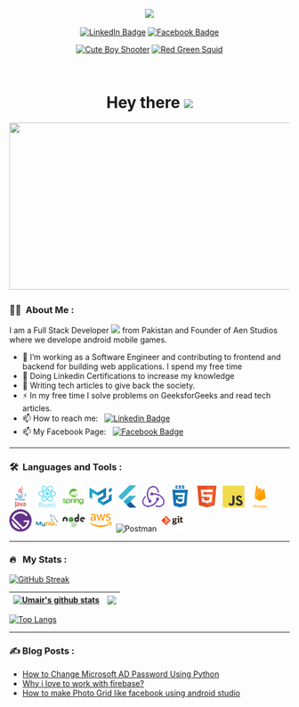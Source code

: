 <p align="center"><img src="https://media.giphy.com/media/M9gbBd9nbDrOTu1Mqx/giphy.gif" width="100"/></p>
<p align="center">
<a href="https://pk.linkedin.com/in/umair-mukhtar-828510153"><img src="https://img.shields.io/badge/LinkedIn-blue?style=for-the-badge&logo=linkedin&logoColor=white" alt="LinkedIn Badge"></a>
  <a href="https://www.facebook.com/AenUmair"><img src="https://img.shields.io/badge/Facebook-blue?style=for-the-badge&logo=facebook&logoColor=white" alt="Facebook Badge"></a>
</p>
<p align="center">
<a href="https://play.google.com/store/apps/details?id=com.aenstudios.cuteboyshooter"><img src="https://play-lh.googleusercontent.com/5Xjy4j27M_UeGb3wxaRbAx1pKaFW7GONa-rsrNaY5FrlZoaDOZViOysUI-BMAy_8iw=w240-h480-rw" alt="Cute Boy Shooter"></a>
  <a href="https://play.google.com/store/apps/details?id=com.aenstudios.redgreensquid"><img src="https://play-lh.googleusercontent.com/SubZzJdZ32xkHocsqhBuCpgjdnNnBTv2jBcQ_MZYEjP3aTV2NMWwTJO6iMRAtuiAgut_=w240-h480-rw" alt="Red Green Squid"></a>
</p>
<!-- <p align="center">
<a href="https://www.buymeacoffee.com/zed0" target="_blank"><img style="width:125px;height:125px;border-radius:25px" src="https://cdn.buymeacoffee.com/buttons/default-orange.png" alt="Buy Me A Coffee" height="41" width="174"></a>
</p> -->
<p align="center"><img src="https://komarev.com/ghpvc/?username=UmairMukhtar&style=flat-square&color=blue" alt=""></p>
<h1 align="center">Hey there <img src="https://media.giphy.com/media/hvRJCLFzcasrR4ia7z/giphy.gif" width="40"></h1>

<p align="center"><img src="https://media.giphy.com/media/dWesBcTLavkZuG35MI/giphy.gif" width="600" height="300"  /></p>

### :woman_technologist: &nbsp;About Me :

I am a Full Stack Developer <img src="https://media.giphy.com/media/WUlplcMpOCEmTGBtBW/giphy.gif" width="30"> from Pakistan and Founder of Aen Studios where we develope android mobile games.

- 🔭 I’m working as a Software Engineer and contributing to frontend and backend for building web applications. I spend my free time
- 🌱 Doing Linkedin Certifications to increase my knowledge
- 🌱 Writing tech articles to give back the society.
- ⚡ In my free time I solve problems on GeeksforGeeks and read tech articles.
- 📫 How to reach me: &nbsp; [![Linkedin Badge](https://img.shields.io/badge/-UmairMukhtar-blue?style=flat&logo=Linkedin&logoColor=white)](https://pk.linkedin.com/in/umair-mukhtar-828510153)
- 📫 My Facebook Page: &nbsp; [![Facebook Badge](https://img.shields.io/badge/-UmairMukhtar-blue?style=flat&logo=Facebook&logoColor=white)](https://www.facebook.com/AenUmair)

---

### 🛠 &nbsp;Languages and Tools :

<p>
<img src="https://github.com/devicons/devicon/blob/master/icons/java/java-original-wordmark.svg" title="Java" alt="Java" width="40" height="40"/>&nbsp;
<img src="https://github.com/devicons/devicon/blob/master/icons/react/react-original-wordmark.svg" title="React" alt="React" width="40" height="40"/>&nbsp;
<img src="https://github.com/devicons/devicon/blob/master/icons/spring/spring-original-wordmark.svg" title="Spring" alt="Spring" width="40" height="40"/>&nbsp;
<img src="https://github.com/devicons/devicon/blob/master/icons/materialui/materialui-original.svg" title="Material UI" alt="Material UI" width="40" height="40"/>&nbsp;
<img src="https://github.com/devicons/devicon/blob/master/icons/flutter/flutter-original.svg" title="Flutter" alt="Flutter" width="40" height="40"/>&nbsp;
<img src="https://github.com/devicons/devicon/blob/master/icons/redux/redux-original.svg" title="Redux" alt="Redux " width="40" height="40"/>&nbsp;
<img src="https://github.com/devicons/devicon/blob/master/icons/css3/css3-plain-wordmark.svg"  title="CSS3" alt="CSS" width="40" height="40"/>&nbsp;
<img src="https://github.com/devicons/devicon/blob/master/icons/html5/html5-original.svg" title="HTML5" alt="HTML" width="40" height="40"/>&nbsp;
<img src="https://github.com/devicons/devicon/blob/master/icons/javascript/javascript-original.svg" title="JavaScript" alt="JavaScript" width="40" height="40"/>&nbsp;
<img src="https://github.com/devicons/devicon/blob/master/icons/firebase/firebase-plain-wordmark.svg" title="Firebase" alt="Firebase" width="40" height="40"/>&nbsp;
<img src="https://github.com/devicons/devicon/blob/master/icons/gatsby/gatsby-original.svg" title="Gatsby"  alt="Gatsby" width="40" height="40"/>&nbsp;
<img src="https://github.com/devicons/devicon/blob/master/icons/mysql/mysql-original-wordmark.svg" title="MySQL"  alt="MySQL" width="40" height="40"/>&nbsp;
<img src="https://github.com/devicons/devicon/blob/master/icons/nodejs/nodejs-original-wordmark.svg" title="NodeJS" alt="NodeJS" width="40" height="40"/>&nbsp;
<img src="https://github.com/devicons/devicon/blob/master/icons/amazonwebservices/amazonwebservices-plain-wordmark.svg" title="AWS" alt="AWS" width="40" height="40"/>&nbsp;
<img src="https://www.vectorlogo.zone/logos/getpostman/getpostman-icon.svg" title="Postman"  alt="Postman" width="40" height="40"/>&nbsp;
<img src="https://github.com/devicons/devicon/blob/master/icons/git/git-original-wordmark.svg" title="Git" **alt="Git" width="40" height="40"/>&nbsp;
</p>

---

### 🔥 &nbsp; My Stats :
[![GitHub Streak](http://github-readme-streak-stats.herokuapp.com?user=UmairMukhtar&theme=dark&background=000000)](https://git.io/streak-stats)

| <a href="https://github.com/anuraghazra/github-readme-stats"><img align="center" src="https://github-readme-stats.vercel.app/api?username=UmairMukhtar&show_icons=true&include_all_commits=true&theme=buefy&hide_border=true" alt="Umair's github stats" /></a> | <a href="https://github.com/anuraghazra/github-readme-stats"><img align="center" src="https://github-readme-stats.vercel.app/api/top-langs/?username=UmairMukhtar&layout=compact&theme=buefy&hide_border=true" /></a> |
| ------------- | ------------- |

[![Top Langs](https://github-readme-stats.vercel.app/api/top-langs/?username=UmairMukhtar&layout=compact&theme=vision-friendly-dark)](https://github.com/anuraghazra/github-readme-stats)

---

### ✍️ Blog Posts : 
- [How to Change Microsoft AD Password Using Python](https://aenumair.medium.com/changing-microsoft-ad-user-password-using-python-bd7a2c4c4b11)
- [Why i love to work with firebase?](https://aenumair.medium.com/why-i-love-to-work-with-firebase-c584da3ce5c8)
- [How to make Photo Grid like facebook using android studio](https://aenumair.medium.com/how-to-make-photo-grid-like-facebook-using-react-js-8792cc3c5263)<!-- BLOG-POST-LIST:START -->
<!-- BLOG-POST-LIST:END -->
